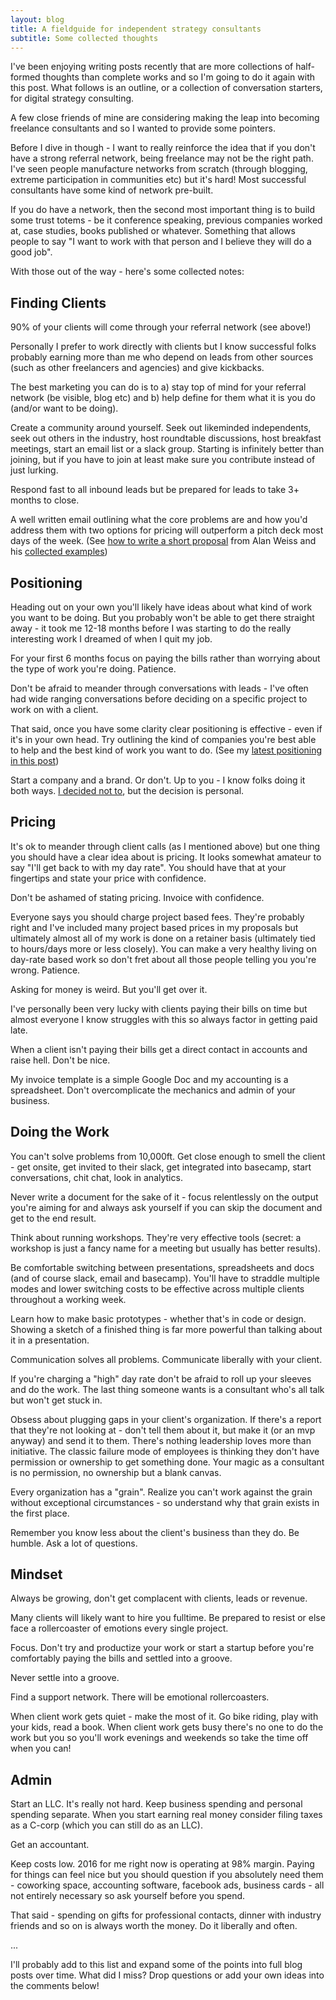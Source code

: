 ```yaml
---
layout: blog
title: A fieldguide for independent strategy consultants
subtitle: Some collected thoughts
---
```


I've been enjoying writing posts recently that are more collections of half-formed thoughts than complete works and so I'm going to do it again with this post. What follows is an outline, or a collection of conversation starters, for digital strategy consulting.

A few close friends of mine are considering making the leap into becoming freelance consultants and so I wanted to provide some pointers.

Before I dive in though - I want to really reinforce the idea that if you don't have a strong referral network, being freelance may not be the right path. I've seen people manufacture networks from scratch (through blogging, extreme participation in communities etc) but it's hard! Most successful consultants have some kind of network pre-built.

If you do have a network, then the second most important thing is to build some trust totems - be it conference speaking, previous companies worked at, case studies, books published or whatever. Something that allows people to say "I want to work with that person and I believe they will do a good job".

With those out of the way - here's some collected notes:

## Finding Clients

90% of your clients will come through your referral network (see above!)

Personally I prefer to work directly with clients but I know successful folks probably earning more than me who depend on leads from other sources (such as other freelancers and agencies) and give kickbacks.

The best marketing you can do is to a) stay top of mind for your referral network (be visible, blog etc) and b) help define for them what it is you do (and/or want to be doing).

Create a community around yourself. Seek out likeminded independents, seek out others in the industry, host roundtable discussions, host breakfast meetings, start an email list or a slack group. Starting is infinitely better than joining, but if you have to join at least make sure you contribute instead of just lurking.

Respond fast to all inbound leads but be prepared for leads to take 3+ months to close.

A well written email outlining what the core problems are and how you'd address them with two options for pricing will outperform a pitch deck most days of the week. (See [how to write a short proposal](http://www.alanweiss.com/hot-tips/how-to-write-a-short-effective-proposal/) from Alan Weiss and his [collected examples](http://www.alanweiss.com/styles/pdf/Sample%20Proposals.pdf)) 

## Positioning

Heading out on your own you'll likely have ideas about what kind of work you want to be doing. But you probably won't be able to get there straight away - it took me 12-18 months before I was starting to do the really interesting work I dreamed of when I quit my job.

For your first 6 months focus on paying the bills rather than worrying about the type of work you're doing. Patience.

Don't be afraid to meander through conversations with leads - I've often had wide ranging conversations before deciding on a specific project to work on with a client.

That said, once you have some clarity clear positioning is effective - even if it's in your own head. Try outlining the kind of companies you're best able to help and the best kind of work you want to do. (See my [latest positioning in this post](http://tomcritchlow.com/2016/10/24/2-years/))

Start a company and a brand. Or don't. Up to you - I know folks doing it both ways. [I decided not to](http://tomcritchlow.com/2016/08/01/brand/), but the decision is personal. 

## Pricing

It's ok to meander through client calls (as I mentioned above) but one thing you should have a clear idea about is pricing. It looks somewhat amateur to say "I'll get back to with my day rate". You should have that at your fingertips and state your price with confidence.

Don't be ashamed of stating pricing. Invoice with confidence.

Everyone says you should charge project based fees. They're probably right and I've included many project based prices in my proposals but ultimately almost all of my work is done on a retainer basis (ultimately tied to hours/days more or less closely). You can make a very healthy living on day-rate based work so don't fret about all those people telling you you're wrong. Patience.

Asking for money is weird. But you'll get over it.

I've personally been very lucky with clients paying their bills on time but almost everyone I know struggles with this so always factor in getting paid late.

When a client isn't paying their bills get a direct contact in accounts and raise hell. Don't be nice.

My invoice template is a simple Google Doc and my accounting is a spreadsheet. Don't overcomplicate the mechanics and admin of your business.

## Doing the Work

You can't solve problems from 10,000ft. Get close enough to smell the client - get onsite, get invited to their slack, get integrated into basecamp, start conversations, chit chat, look in analytics.

Never write a document for the sake of it - focus relentlessly on the output you're aiming for and always ask yourself if you can skip the document and get to the end result.

Think about running workshops. They're very effective tools (secret: a workshop is just a fancy name for a meeting but usually has better results).

Be comfortable switching between presentations, spreadsheets and docs (and of course slack, email and basecamp). You'll have to straddle multiple modes and lower switching costs to be effective across multiple clients throughout a working week.

Learn how to make basic prototypes - whether that's in code or design. Showing a sketch of a finished thing is far more powerful than talking about it in a presentation.

Communication solves all problems. Communicate liberally with your client.

If you're charging a "high" day rate don't be afraid to roll up your sleeves and do the work. The last thing someone wants is a consultant who's all talk but won't get stuck in.

Obsess about plugging gaps in your client's organization. If there's a report that they're not looking at - don't tell them about it, but make it (or an mvp anyway) and send it to them. There's nothing leadership loves more than initiative. The classic failure mode of employees is thinking they don't have permission or ownership to get something done. Your magic as a consultant is no permission, no ownership but a blank canvas.

Every organization has a "grain". Realize you can't work against the grain without exceptional circumstances - so understand why that grain exists in the first place.

Remember you know less about the client's business than they do. Be humble. Ask a lot of questions.

## Mindset

Always be growing, don't get complacent with clients, leads or revenue.

Many clients will likely want to hire you fulltime. Be prepared to resist or else face a rollercoaster of emotions every single project.

Focus. Don't try and productize your work or start a startup before you're comfortably paying the bills and settled into a groove.

Never settle into a groove.

Find a support network. There will be emotional rollercoasters.

When client work gets quiet - make the most of it. Go bike riding, play with your kids, read a book. When client work gets busy there's no one to do the work but you so you'll work evenings and weekends so take the time off when you can! 

## Admin

Start an LLC. It's really not hard. Keep business spending and personal spending separate. When you start earning real money consider filing taxes as a C-corp (which you can still do as an LLC).

Get an accountant.

Keep costs low. 2016 for me right now is operating at 98% margin. Paying for things can feel nice but you should question if you absolutely need them - coworking space, accounting software, facebook ads, business cards - all not entirely necessary so ask yourself before you spend.

That said - spending on gifts for professional contacts, dinner with industry friends and so on is always worth the money. Do it liberally and often.

...

I'll probably add to this list and expand some of the points into full blog posts over time. What did I miss? Drop questions or add your own ideas into the comments below!



